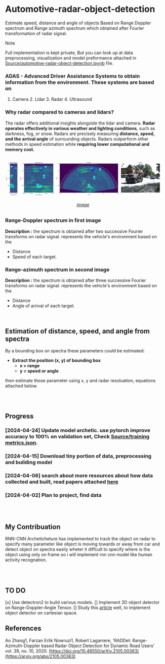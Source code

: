 # Automotive-radar-object-detection
Estimate speed, distance and angle of objects Based on Range Doppler spectrum and Range azimuth spectrum which obtained after Fourier transformation of radar signal.
</br>

> [!NOTE]  
> Full implementation is kept private, But you can look up at data preprocessing, visualization and model preformance attached in [Source/automotive-radar-object-detection.ipynb](https://github.com/AhmedAchraf2001/Automotive-radar-object-detection/blob/main/Source/automotive-radar-object-detection.ipynb) file.



### ADAS - Advanced Driver Assistance Systems to obtain information from the environment. These systems are based on 
1.	Camera 2.	Lidar 3.	Radar 4.	Ultrasound
 

### Why radar compared to cameras and lidars?
The radar offers additional insights alongside the lidar and camera. 
**Radar operates effectively in various weather and lighting conditions**, such as darkness, fog, or snow.
Radars are precisely measuring **distance, speed, and the arrival angle** of surrounding objects. 
Radars outperform other methods in speed estimation while **requiring lower computational and memory cost.**


</br>



<img align="center" alt="example" src="Docs/images/httpsgithub.comZhangAoCanadaRADDetblobmainimagestestset_samples.png.png">

<h6 align="center"> 
 
 [image](https://github.com/ZhangAoCanada/RADDet/blob/main/images/testset_samples.png) 

</h6>

### Range-Doppler spectrum in first image
**Description :** the spectrum is obtained after two successive Fourier transforms on radar signal.
represents the vehicle's environment based on the 
  -	Distance 
  -	Speed of each target.</br>


### Range-azimuth spectrum in second image
**Description :** the spectrum is obtained after three successive Fourier transforms on radar signal.
represents the vehicle's environment based on the
  -	Distance
  -	Angle of arrival of each target.</br>



</br>

## Estimation of distance, speed, and angle from spectra
By a bounding box on spectra these parameters could be estimated:
- **Extract the position (x, y) of bounding box**
  -	**x = range**
  -	**y = speed or angle**

then estimate those parameter using x, y and radar resoluation, equations attached below.


</br>
</br>

## Progress
### [2024-04-24] Update model archetic. use pytorch improve accuracy to 100% on validation set, Check [Source/training metrics.json](https://github.com/AhmedAchraf2001/Automotive-radar-object-detection/blob/main/Source/training%20metrics.json).
### [2024-04-15] Download tiny portion of data, preprocessing and building model 
### [2024-04-06] search about more resources about how data collected and built, read papers attached [here]()
### [2024-04-02] Plan to project, find data 

</br>
</br>

## My Contribuation
RNN-CNN Archeticheture has implemented to track the object on radar to specify many parameter like object is moving towards or away from car and detect object on spectra easily wheter it diffcult to specify where is the object using only on frame so i will implement rnn cnn model like human activity recognation.

</br>
</br>

## TO DO
[x] Use detectron2 to build various models.
[] Implement 3D object detector on Range-Doppler-Angle Tensor.
[] Study this [article](https://www.plextek.com/a-programmers-introduction-to-processing-imaging-radar-data/) well, to implement object detector on cartesian space.

## References
Ao Zhang1, Farzan Erlik Nowruzi1, Robert Laganiere, 'RADDet: Range-Azimuth-Doppler based Radar Object Detection for Dynamic Road Users' vol. 39, no. 10, 2020. 
[https://doi.org/10.48550/arXiv.2105.00363](https://arxiv.org/abs/2105.00363)

